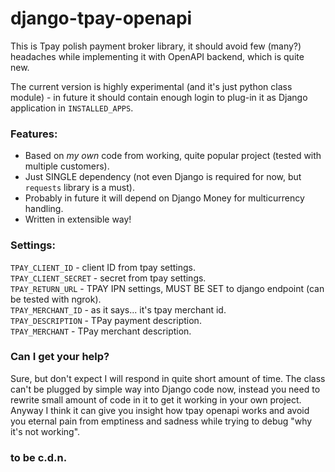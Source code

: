 # django-tpay-openapi

This is Tpay polish payment broker library, it should avoid few (many?) headaches while implementing it with OpenAPI backend, which is quite new.

The current version is highly experimental (and it's just python class module) - in future it should contain enough login to plug-in it as Django application in `INSTALLED_APPS`.

### Features:
* Based on *my own* code from working, quite popular project (tested with multiple customers).
* Just SINGLE dependency (not even Django is required for now, but `requests` library is a must).
* Probably in future it will depend on Django Money for multicurrency handling.
* Written in extensible way!

### Settings:
`TPAY_CLIENT_ID` - client ID from tpay settings.  
`TPAY_CLIENT_SECRET` - secret from tpay settings.  
`TPAY_RETURN_URL` - TPAY IPN settings, MUST BE SET to django endpoint (can be tested with ngrok).  
`TPAY_MERCHANT_ID` - as it says... it's tpay merchant id.  
`TPAY_DESCRIPTION` - TPay payment description.  
`TPAY_MERCHANT` - TPay merchant description.  

### Can I get your help?
Sure, but don't expect I will respond in quite short amount of time. The class can't be plugged by simple way into Django code now,
instead you need to rewrite small amount of code in it to get it working in your own project.
Anyway I think it can give you insight how tpay openapi works and avoid you eternal pain from emptiness and sadness while trying to debug "why it's not working".

### to be c.d.n.
